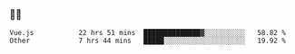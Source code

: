 ### 👨‍💻

<!--START_SECTION:waka-->

```text
Vue.js           22 hrs 51 mins  ██████████████▓░░░░░░░░░░   58.82 %
Other            7 hrs 44 mins   █████░░░░░░░░░░░░░░░░░░░░   19.92 %
```

<!--END_SECTION:waka-->
